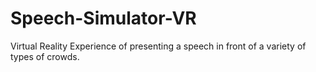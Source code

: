 # Speech-Simulator-VR
Virtual Reality Experience of presenting a speech in front of a variety of types of crowds.
